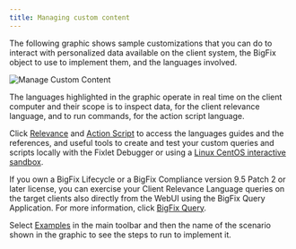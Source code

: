 ```yaml
---
title: Managing custom content
---
```


The following graphic shows sample customizations that you can do to interact
with personalized data  available on the client system, the BigFix object to use
to implement them, and the languages involved.

![Manage Custom Content](/static/img/manage-custom-content.png)

The languages highlighted in the graphic operate in real time on the client computer
and their scope is to inspect  data, for the client relevance language, and to
run commands, for the action script language.

Click [Relevance](/relevance/) and [Action Script](/action-script/) to access
the languages guides and the  references, and useful tools to create and test your
custom queries and scripts locally with the Fixlet Debugger <!-- [on the target client](/relevance/tools/fixlet_debugger.html) --> 
or using a [Linux CentOS interactive sandbox](/relevance/evaluate/).
<!-- , such as the Fixlet
Debugger and the interactive sandbox, the [Online Evaluator] (/evaluate/), that 
you can use to develop and test your custom solution. -->

If you own a BigFix Lifecycle or a BigFix Compliance version 9.5 Patch 2
or later license, you can exercise your Client Relevance Language queries on the
target clients also directly from the WebUI using the BigFix Query
Application. For more information, click [BigFix Query](https://help.hcltechsw.com/bigfix/9.5/webui/WebUI/Users_Guide/c_bigfix_query.html).

Select [Examples](/examples/) in the main toolbar and then the name
of the scenario shown in the graphic to  see the steps to run to implement it.

